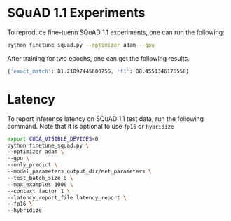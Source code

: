 # SQuAD 1.1 Experiments

To reproduce fine-tuenn SQuAD 1.1 experiments, one can run the following:

```bash
python finetune_squad.py --optimizer adam --gpu
```

After training for two epochs, one can get the following results.

```bash
{'exact_match': 81.21097445600756, 'f1': 88.4551346176558}
```

# Latency

To report inference latency on SQuAD 1.1 test data, run the following command. Note that it is optional to use `fp16` or `hybridize`

```bash
export CUDA_VISIBLE_DEVICES=0
python finetune_squad.py \
--optimizer adam \
--gpu \
--only_predict \
--model_parameters output_dir/net_parameters \
--test_batch_size 8 \
--max_examples 1000 \
--context_factor 1 \
--latency_report_file latency_report \
--fp16 \
--hybridize
```  